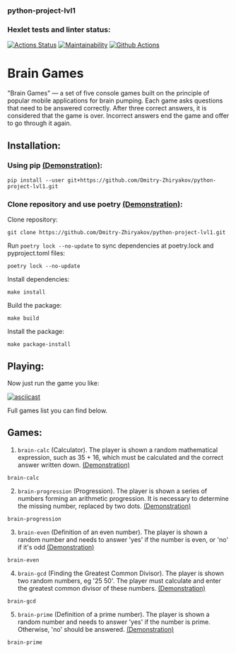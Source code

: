 ### python-project-lvl1
### Hexlet tests and linter status:
[![Actions Status](https://github.com/Dmitry-Zhiryakov/python-project-lvl1/workflows/hexlet-check/badge.svg)](https://github.com/Dmitry-Zhiryakov/python-project-lvl1/actions)
[![Maintainability](https://api.codeclimate.com/v1/badges/edc43778536664726a54/maintainability)](https://codeclimate.com/github/Dmitry-Zhiryakov/python-project-lvl1/maintainability)
[![Github Actions](https://github.com/Dmitry-Zhiryakov/python-project-lvl1/actions/workflows/github_actions.yml/badge.svg)](https://github.com/Dmitry-Zhiryakov/python-project-lvl1/actions/workflows/github_actions.yml)

# Brain Games

"Brain Games" — a set of five console games built on the principle of popular mobile applications for brain pumping. Each game asks questions that need to be answered correctly. After three correct answers, it is considered that the game is over. Incorrect answers end the game and offer to go through it again.

## Installation:

### Using pip [(Demonstration)](https://asciinema.org/a/Mudh1GPExqwiCLLQUjIaZpGIn):

```
pip install --user git+https://github.com/Dmitry-Zhiryakov/python-project-lvl1.git
```

### Clone repository and use poetry [(Demonstration)](https://asciinema.org/a/wjU0lPlmn0aot2al5FP8gcYhX):

Clone repository:

```
git clone https://github.com/Dmitry-Zhiryakov/python-project-lvl1.git
```

Run `poetry lock --no-update` to sync dependencies at poetry.lock and pyproject.toml files:

```
poetry lock --no-update
```

Install dependencies:

```
make install
```

Build the package:

```
make build
```

Install the package:

```
make package-install
```

## Playing:
Now just run the game you like:

[![asciicast](https://asciinema.org/a/fDSonYzMMna9P0cCZ4Pp1Q5v6.svg)](https://asciinema.org/a/fDSonYzMMna9P0cCZ4Pp1Q5v6)

Full games list you can find below.

## Games:

1. `brain-calc` (Calculator). The player is shown a random mathematical expression, such as 35 + 16, which must be calculated and the correct answer written down. [(Demonstration)](https://asciinema.org/a/rOwFEkJsPNDsnDmvcv56nkA5L)

```
brain-calc
```

2. `brain-progression` (Progression). The player is shown a series of numbers forming an arithmetic progression. It is necessary to determine the missing number, replaced by two dots. [(Demonstration)](https://asciinema.org/a/s3EYS7RirmZ9tWOpAUjGH97eU)

```
brain-progression
```

3. `brain-even` (Definition of an even number). The player is shown a random number and needs to answer 'yes' if the number is even, or 'no' if it's odd [(Demonstration)](https://asciinema.org/a/C2RQeg5Is05d545vesH0Ua7xj)  
 
```
brain-even
```

4. `brain-gcd` (Finding the Greatest Common Divisor). The player is shown two random numbers, eg '25 50'. The player must calculate and enter the greatest common divisor of these numbers. [(Demonstration)](https://asciinema.org/a/Rgp8boeJBtOajKeXW9lTPpEmN)
 
```
brain-gcd
```

5. `brain-prime` (Definition of a prime number). The player is shown a random number and needs to answer 'yes' if the number is prime. Otherwise, 'no' should be answered. [(Demonstration)](https://asciinema.org/a/wvweybDdEblCrCRzlJ1OxRXtV)

```
brain-prime
```
